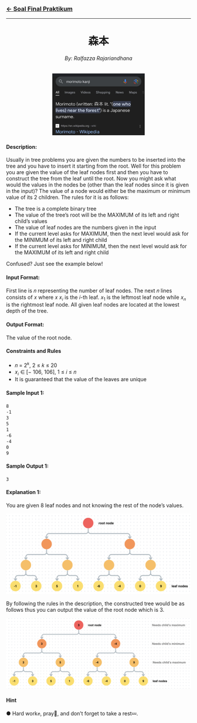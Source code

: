### [← Soal Final Praktikum](../../README.md)
<hr />

<div align=center>
  
# 森本

###### By: Ralfazza Rajariandhana
<a href="https://minesweeper.ralfazza.com/">
 <img src="../../assets/E-1.png" width=50% height=50%/><br>
</a>

</div>

#### Description: 
Usually in tree problems you are given the numbers to be inserted into the tree and you have to insert it starting from the root. Well for this problem you are given the value of the leaf nodes first and then you have to construct the tree from the leaf until the root. Now you might ask what would the values in the nodes be (other than the leaf nodes since it is given in the input)? The value of a node would either be the maximum or minimum value of its 2 children. The rules for it is as follows:
- The tree is a complete binary tree
- The value of the tree’s root will be the MAXIMUM of its left and right child’s values
- The value of leaf nodes are the numbers given in the input
- If the current level asks for MAXIMUM, then the next level would ask for the MINIMUM of its left and right child
- If the current level asks for MINIMUM, then the next level would ask for the MAXIMUM of its left and right child

Confused? Just see the example below!

#### Input Format:
First line is 𝑛 representing the number of leaf nodes. The next 𝑛 lines consists of 𝑥 where 𝑥 𝑥<sub>𝑖</sub> is the 𝑖-th leaf. 𝑥<sub>1</sub> is the leftmost leaf node while 𝑥<sub>𝑛</sub> is the rightmost leaf node. All given leaf nodes are located at the lowest depth of the tree.

#### Output Format:
The value of the root node.

#### Constraints and Rules
- 𝑛 = 2<sup>𝑘</sup>, 2 ≤ 𝑘 ≤ 20
- 𝑥<sub>𝑖</sub> ∈ [− 106, 106], 1 ≤ 𝑖 ≤ 𝑛
- It is guaranteed that the value of the leaves are unique

#### Sample Input 1:
```
8
-1
3
5
1
-6
-4
0
9
```

#### Sample Output 1:
```
3
```

#### Explanation 1:
You are given 8 leaf nodes and not knowing the rest of the node’s values.
<p align="center">
    <img src="../../assets/E-2.png" />
</p>

By following the rules in the description, the constructed tree would be as follows thus
you can output the value of the root node which is 3.
<p align="center">
    <img src="../../assets/E-3.png"/>
</p>

#### Hint
● Hard work✊, pray🙏, and don’t forget to take a rest💤.
